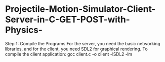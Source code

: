 # Projectile-Motion-Simulator-Client-Server-in-C-GET-POST-with-Physics-
Step 1: Compile the Programs
For the server, you need the basic networking libraries, and for the client, you need SDL2 for graphical rendering.
To compile the client application:
gcc client.c -o client -lSDL2 -lm
